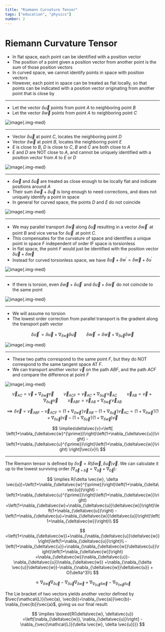 ```yaml
---
title: "Riemann Curvature Tensor"
tags: ["education", "physics"]
number: 2
---
```


# Riemann Curvature Tensor


- In flat space, each point can be identified with a position vector
- The position of a point given a position vector from another point is the sum of those position vectors
- In curved space, we cannot identify points in space with position vectors 
- However, each point in space can be treated as flat locally, so that points
can be indicated with a position vector originating from another point that is close by

---

- Let the vector $\delta \vec{u}$ points from point $A$ to neighboring point $B$
- Let the vector $\delta \vec{w}$ points from point $A$ to neighboring point $C$


![image](../images/riemann/abc.png){.img-med}

---

- Vector $\delta \vec{u}$ at point $C$, locates the neighboring point $D$
- Vector $\delta \vec{w}$ at point $B$, locates the neighboring point $E$
- $E$ is close to $B$, $D$ is close to $C$, $B$ and $C$ are both close to $A$
- $E$ and $D$ are NOT close to $A$, and cannot be uniquely identified with a position vector from $A$ to $E$ or $D$


![image](../images/riemann/abcde.png){.img-med}


---

- $\delta\vec{w}$ and $\delta\vec{u}$ are treated as close enough to be locally flat and indicate positions around $A$
- Their sum $\delta\vec{w}+\delta\vec{u}$ is long enough to need corrections, and does not uniquely identify a point in space
- In general for curved space, the points $D$ and $E$ do not coincide

![image](../images/riemann/abcde.png){.img-med}

---

- We may parallel transport $\delta\vec{w}$ along $\delta\vec{u}$ resulting in 
a vector $\delta \vec{w}^{\prime}$ at point $B$ and vice versa for $\delta\vec{u}^{\prime}$ at point $C$.
- This compensates for the curvature of space and identifies a unique point in space $F$ independent of order IF 
space is torsionless
- In flat space, the point $F$ would just be identified with the position vector $\delta\vec{u}+\delta\vec{w}$
- Instead for curved torsionless space, we have $\delta \vec{u} + \delta{w}^{\prime}=\delta \vec{w} + \delta{u}^{\prime}$

![image](../images/riemann/abcdef.png){.img-med}

---

- If there is torsion, even $\delta \vec{w} +\delta\vec{u}^{\prime}$ and $\delta \vec{u} +\delta\vec{w}^{\prime}$ do not coincide to the same point

![image](../images/riemann/abcdegh.png){.img-med}

---
- We will assume no torsion
- The lowest order correction from parallel transport is the gradient along the transport path vector

$$\delta\vec{u}^{\prime}=\delta\vec{u}+\nabla_{{\delta\vec{w}}}\delta\vec{u}\qquad
\delta\vec{w}^{\prime}=\delta\vec{w}+\nabla_{{\delta\vec{u}}}\delta\vec{w}$$

![image](../images/riemann/abcf.png){.img-med}

---

- These two paths correspond to the same point $F$, but they do NOT correspond to the same tangent space AT $F$. 
- We can transport another vector $\vec{v}$ on the path $ABF$, and the path $ACF$ and compare the difference at point $F$


![image](../images/riemann/abcfdv.png){.img-med}


$$
\vec{v}_{AC}=\vec{v}+\nabla_{\delta \vec{w}}\vec{v} \qquad
\vec{v}_{ACF}=\vec{v}_{AC}+\nabla_{\delta \vec{u}^{\prime}}\vec{v}_{AC}\qquad
\vec{v}_{AB}=\vec{v}+\nabla_{\delta \vec{u}}\vec{v}\qquad
\vec{v}_{ABF}=\vec{v}_{AB}+\nabla_{\delta \vec{w}^{\prime}}\vec{v}_{AB}
$$

$$
\implies\delta\vec{v}=\vec{v}_{ABF}-\vec{v}_{ACF}
=\left(1+\nabla_{\delta\vec{w}^{\prime}}\right){\vec{v}}_{AB}
-\left(1+\nabla_{\delta\vec{u}^{\prime}}\right){\vec{v}}_{AC}
=\left(1+\nabla_{\delta\vec{w}^{\prime}}\right)\left(1+\nabla_{\delta\vec{u}}\right)\vec{v}
-\left(1+\nabla_{\delta\vec{u}^{\prime}}\right)\left(1+\nabla_{\delta\vec{w}}\right)\vec{v}
$$

$$
\implies\delta\vec{v}=\left[
\left(1+\nabla_{\delta\vec{w}^{\prime}}\right)\left(1+\nabla_{\delta\vec{u}}\right)
-\left(1+\nabla_{\delta\vec{u}^{\prime}}\right)\left(1+\nabla_{\delta\vec{w}}\right)
\right]\vec{v}\\
$$

---

The Riemann tensor is defined by $\delta \vec{v}=R(\delta \vec{w}, \delta \vec{u})\vec{v}$.
We can calculate it up to the lowest surviving order ($\nabla_{\vec{a}+\vec{b}}=\nabla_{\vec{a}}+\nabla_{\vec{b}}$):

$$
\implies R(\delta \vec{w}, \delta \vec{u})=\left(1+\nabla_{\delta\vec{w}^{\prime}}\right)\left(1+\nabla_{\delta\vec{u}}\right)
-\left(1+\nabla_{\delta\vec{u}^{\prime}}\right)\left(1+\nabla_{\delta\vec{w}}\right)
=\left(1+\nabla_{\delta\vec{w}+\nabla_{\delta\vec{u}}\delta\vec{w}}\right)\left(1+\nabla_{\delta\vec{u}}\right)
-\left(1+\nabla_{\delta\vec{u}+\nabla_{\delta\vec{w}}\delta\vec{u}}\right)\left(1+\nabla_{\delta\vec{w}}\right)\\
$$

$$
=\left(1+\nabla_{\delta\vec{w}}+\nabla_{\nabla_{\delta\vec{u}}\delta\vec{w}}\right)\left(1+\nabla_{\delta\vec{u}}\right)\\
-\left(1+\nabla_{\delta\vec{u}}+\nabla_{\nabla_{\delta\vec{w}}\delta\vec{u}}\right)\left(1+\nabla_{\delta\vec{w}}\right)
=\nabla_{\delta\vec{w}}\nabla_{\delta\vec{u}}-\nabla_{\delta\vec{u}}\nabla_{\delta\vec{w}}
+\nabla_{\nabla_{\delta \vec{u}}\delta\vec{w}}-\nabla_{\nabla_{\delta\vec{w}}\delta\vec{u}} + O(\delta^3)\\
$$

$$
\approx\nabla_{\delta\vec{w}}\nabla_{\delta\vec{u}}-\nabla_{\delta\vec{u}}\nabla_{\delta\vec{w}}
+\nabla_{\nabla_{\delta \vec{u}}\delta\vec{w}}-\nabla_{\nabla_{\delta\vec{w}}\delta\vec{u}}
$$

The Lie bracket of two vectors yields another vector defined by $\vec{\mathcal{L}}(\vec{a}, \vec{b})=\nabla_{\vec{a}}\vec{b}-\nabla_{\vec{b}}\vec{a}$,
giving us our final result:

$$
\implies \boxed{R(\delta\vec{w}, \delta\vec{u})
=\left[\nabla_{\delta\vec{w}}, \nabla_{\delta\vec{u}}\right]
-\nabla_{\vec{\mathcal{L}}(\delta \vec{w}, \delta \vec{u})}}
$$





